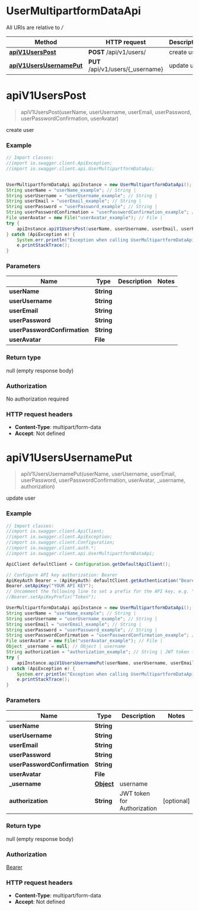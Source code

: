 # UserMultipartformDataApi

All URIs are relative to */*

Method | HTTP request | Description
------------- | ------------- | -------------
[**apiV1UsersPost**](UserMultipartformDataApi.md#apiV1UsersPost) | **POST** /api/v1/users/ | create user
[**apiV1UsersUsernamePut**](UserMultipartformDataApi.md#apiV1UsersUsernamePut) | **PUT** /api/v1/users/{_username} | update user

<a name="apiV1UsersPost"></a>
# **apiV1UsersPost**
> apiV1UsersPost(userName, userUsername, userEmail, userPassword, userPasswordConfirmation, userAvatar)

create user

### Example
```java
// Import classes:
//import io.swagger.client.ApiException;
//import io.swagger.client.api.UserMultipartformDataApi;


UserMultipartformDataApi apiInstance = new UserMultipartformDataApi();
String userName = "userName_example"; // String | 
String userUsername = "userUsername_example"; // String | 
String userEmail = "userEmail_example"; // String | 
String userPassword = "userPassword_example"; // String | 
String userPasswordConfirmation = "userPasswordConfirmation_example"; // String | 
File userAvatar = new File("userAvatar_example"); // File | 
try {
    apiInstance.apiV1UsersPost(userName, userUsername, userEmail, userPassword, userPasswordConfirmation, userAvatar);
} catch (ApiException e) {
    System.err.println("Exception when calling UserMultipartformDataApi#apiV1UsersPost");
    e.printStackTrace();
}
```

### Parameters

Name | Type | Description  | Notes
------------- | ------------- | ------------- | -------------
 **userName** | **String**|  |
 **userUsername** | **String**|  |
 **userEmail** | **String**|  |
 **userPassword** | **String**|  |
 **userPasswordConfirmation** | **String**|  |
 **userAvatar** | **File**|  |

### Return type

null (empty response body)

### Authorization

No authorization required

### HTTP request headers

 - **Content-Type**: multipart/form-data
 - **Accept**: Not defined

<a name="apiV1UsersUsernamePut"></a>
# **apiV1UsersUsernamePut**
> apiV1UsersUsernamePut(userName, userUsername, userEmail, userPassword, userPasswordConfirmation, userAvatar, _username, authorization)

update user

### Example
```java
// Import classes:
//import io.swagger.client.ApiClient;
//import io.swagger.client.ApiException;
//import io.swagger.client.Configuration;
//import io.swagger.client.auth.*;
//import io.swagger.client.api.UserMultipartformDataApi;

ApiClient defaultClient = Configuration.getDefaultApiClient();

// Configure API key authorization: Bearer
ApiKeyAuth Bearer = (ApiKeyAuth) defaultClient.getAuthentication("Bearer");
Bearer.setApiKey("YOUR API KEY");
// Uncomment the following line to set a prefix for the API key, e.g. "Token" (defaults to null)
//Bearer.setApiKeyPrefix("Token");

UserMultipartformDataApi apiInstance = new UserMultipartformDataApi();
String userName = "userName_example"; // String | 
String userUsername = "userUsername_example"; // String | 
String userEmail = "userEmail_example"; // String | 
String userPassword = "userPassword_example"; // String | 
String userPasswordConfirmation = "userPasswordConfirmation_example"; // String | 
File userAvatar = new File("userAvatar_example"); // File | 
Object _username = null; // Object | username
String authorization = "authorization_example"; // String | JWT token for Authorization
try {
    apiInstance.apiV1UsersUsernamePut(userName, userUsername, userEmail, userPassword, userPasswordConfirmation, userAvatar, _username, authorization);
} catch (ApiException e) {
    System.err.println("Exception when calling UserMultipartformDataApi#apiV1UsersUsernamePut");
    e.printStackTrace();
}
```

### Parameters

Name | Type | Description  | Notes
------------- | ------------- | ------------- | -------------
 **userName** | **String**|  |
 **userUsername** | **String**|  |
 **userEmail** | **String**|  |
 **userPassword** | **String**|  |
 **userPasswordConfirmation** | **String**|  |
 **userAvatar** | **File**|  |
 **_username** | [**Object**](.md)| username |
 **authorization** | **String**| JWT token for Authorization | [optional]

### Return type

null (empty response body)

### Authorization

[Bearer](../README.md#Bearer)

### HTTP request headers

 - **Content-Type**: multipart/form-data
 - **Accept**: Not defined

